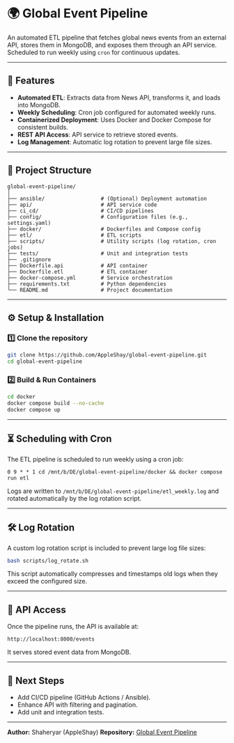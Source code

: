 # 🌍 Global Event Pipeline

An automated ETL pipeline that fetches global news events from an external API, stores them in MongoDB, and exposes them through an API service. Scheduled to run weekly using `cron` for continuous updates.

---

## 🚀 Features

* **Automated ETL**: Extracts data from News API, transforms it, and loads into MongoDB.
* **Weekly Scheduling**: Cron job configured for automated weekly runs.
* **Containerized Deployment**: Uses Docker and Docker Compose for consistent builds.
* **REST API Access**: API service to retrieve stored events.
* **Log Management**: Automatic log rotation to prevent large file sizes.

---

## 📂 Project Structure

```
global-event-pipeline/
│
├── ansible/                  # (Optional) Deployment automation
├── api/                      # API service code
├── ci_cd/                    # CI/CD pipelines
├── config/                   # Configuration files (e.g., settings.yaml)
├── docker/                   # Dockerfiles and Compose config
├── etl/                      # ETL scripts
├── scripts/                  # Utility scripts (log rotation, cron jobs)
├── tests/                    # Unit and integration tests
├── .gitignore                
├── Dockerfile.api            # API container
├── Dockerfile.etl            # ETL container
├── docker-compose.yml        # Service orchestration
├── requirements.txt          # Python dependencies
└── README.md                 # Project documentation
```

---

## ⚙️ Setup & Installation

### 1️⃣ Clone the repository

```bash
git clone https://github.com/AppleShay/global-event-pipeline.git
cd global-event-pipeline
```

### 2️⃣ Build & Run Containers

```bash
cd docker
docker compose build --no-cache
docker compose up
```

---

## ⏳ Scheduling with Cron

The ETL pipeline is scheduled to run weekly using a cron job:

```cron
0 9 * * 1 cd /mnt/b/DE/global-event-pipeline/docker && docker compose run etl
```

Logs are written to `/mnt/b/DE/global-event-pipeline/etl_weekly.log` and rotated automatically by the log rotation script.

---

## 🛠 Log Rotation

A custom log rotation script is included to prevent large log file sizes:

```bash
bash scripts/log_rotate.sh
```

This script automatically compresses and timestamps old logs when they exceed the configured size.

---

## 📡 API Access

Once the pipeline runs, the API is available at:

```
http://localhost:8000/events
```

It serves stored event data from MongoDB.

---

## 📌 Next Steps

* Add CI/CD pipeline (GitHub Actions / Ansible).
* Enhance API with filtering and pagination.
* Add unit and integration tests.

---

**Author:** Shaheryar (AppleShay)
**Repository:** [Global Event Pipeline](https://github.com/AppleShay/global-event-pipeline)

